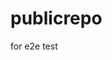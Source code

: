 # publicrepo
for e2e test











































































































































































































































































































































































































































































































































































































































































































































































































































































































































































































































































































































































































































































































































































































































































































































































































































































































































































































































































































































































































































































































































































































































































































































































































































































































































































































































































































































































































































































































































































































































































































